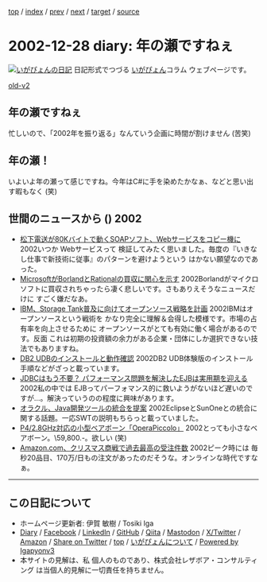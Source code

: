 [top](../index.html) 
 / [index](index.html) 
 / [prev](ig021225.html) 
 / [next](../2003/ig030102.html) 
 / [target](https://www.igapyon.jp/igapyon/diary/2002/ig021228.html) 
 / [source](https://github.com/igapyon/diary/blob/master/2002/ig021228.src.md) 

2002-12-28 diary: 年の瀬ですねぇ
=====================================================================================================
[![いがぴょんの日記](https://www.igapyon.jp/igapyon/diary/images/iga202308_64.jpg "いがぴょん")](https://www.igapyon.jp/igapyon/diary/memo/memoigapyon.html) 日記形式でつづる [いがぴょん](https://www.igapyon.jp/igapyon/diary/memo/memoigapyon.html)コラム ウェブページです。

[old-v2](ig021228-orig.html)

## 年の瀬ですねぇ

忙しいので、「2002年を振り返る」なんていう企画に時間が割けません (苦笑)


## 年の瀬！

いよいよ年の瀬って感じですね。今年はC#に手を染めたかなぁ、などと思い出す暇もなく (笑)

## 世間のニュースから () 2002

* [松下電送が80Kバイトで動くSOAPソフト、Webサービスをコピー機に](http://biztech.nikkeibp.co.jp/wcs/leaf/CID/onair/biztech/elec/222607)  2002いつか Webサービスって 検証してみたく思いました。毎度の『いきなし仕事で新技術に従事』のパターンを避けようという はかない願望なのであった。
* [MicrosoftがBorlandとRationalの買収に関心を示す](http://itpro.nikkeibp.co.jp/free/NT/NEWS/20021216/4/)  2002Borlandがマイクロソフトに買収されちゃったら凄く悲しいです。さもありえそうなニュースだけに すごく嫌だなあ。
* [IBM、Storage Tank普及に向けてオープンソース戦略を計画](http://www.zdnet.co.jp/enterprise/0212/25/epn10.html)  2002IBMはオープンソースという戦術を かなり完全に理解＆会得した模様です。市場の占有率を向上させるために オープンソースがとても有効に働く場合があるのです。反面 これは初期の投資額の余力がある企業・団体にしか選択できない技法でもありますね。
* [DB2 UDBのインストールと動作確認](http://www.atmarkit.co.jp/fxml/rensai2/db202/db202.html)  2002DB2 UDB体験版のインストール手順などがざっと載っています。
* [JDBCはもう不要？ パフォーマンス問題を解決したEJBは実用期を迎える](http://www.atmarkit.co.jp/fjava/special/ejb20/ejb20.html)  2002私の中では EJBってパーフォマンス的に救いようがないほど遅いのですが…。解決っていうのの程度に興味があります。
* [オラクル、Java開発ツールの統合を提案](http://cnet.sphere.ne.jp/Enterprise/News/2002/Item/021220-4.html)  2002EclipseとSunOneとの統合に関する話題。一応SWTの説明もちらっと載っていました。
* [P4/2.8GHz対応の小型ベアボーン「OperaPiccolo」](http://www.zdnet.co.jp/news/0212/25/njbt_06.html)  2002とっても小さなベアボーン。\59,800.-。欲しい (笑)
* [Amazon.com、クリスマス商戦で過去最高の受注件数](http://www.zdnet.co.jp/news/0212/27/nebt_01.html)  2002ピーク時には 毎秒20品目、170万/日もの注文があったのだそうな。オンラインな時代ですなぁ。


----------------------------------------------------------------------------------------------------

## この日記について

* ホームページ更新者: 伊賀 敏樹 / Tosiki Iga
* [Diary](https://www.igapyon.jp/igapyon/diary/) / [Facebook](https://www.facebook.com/igapyon) / [LinkedIn](https://www.linkedin.com/in/toshikiiga) / [GitHub](https://github.com/igapyon) / [Qiita](https://qiita.com/igapyon) / [Mastodon](https://social.vivaldi.net/@igapyon) / [X/Twitter](https://twitter.com/ToshikiIga) / [Amazon](https://www.amazon.co.jp/%E4%BC%8A%E8%B3%80-%E6%95%8F%E6%A8%B9/e/B004LTQWCQ) / 
[Share on Twitter](https://twitter.com/intent/tweet?hashtags=igapyon%2Cdiary%2C%E3%81%84%E3%81%8C%E3%81%B4%E3%82%87%E3%82%93&text=%E5%B9%B4%E3%81%AE%E7%80%AC%E3%81%A7%E3%81%99%E3%81%AD%E3%81%87&url=https%3A%2F%2Fwww.igapyon.jp%2Figapyon%2Fdiary%2F2002%2Fig021228.html) / [top](../index.html) / [いがぴょんについて](https://www.igapyon.jp/igapyon/diary/memo/memoigapyon.html) / [Powered by Igapyonv3](https://github.com/igapyon/igapyonv3)
* 本サイトの見解は、私 個人のものであり、株式会社レザボア・コンサルティング は当個人的見解に一切責任を持ちません。 
